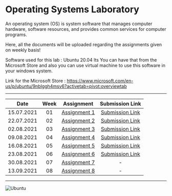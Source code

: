 # Operating Systems Laboratory
An operating system (OS) is system software that manages computer hardware, software resources, and provides common services for computer programs.

Here, all the documents will be uploaded regarding the assignments given on weekly basis!

Software used for this lab : Ubuntu 20.04 lts
You can have that from the Microsoft Store and also you can use virtual machine to use this software in your windows system.

Link for the Microsoft Store : https://www.microsoft.com/en-us/p/ubuntu/9nblggh4msv6?activetab=pivot:overviewtab

*******************************************************
|Date | Week | Assignment | Submission Link |
|:-:|:-:|:-:|:-:|
|15.07.2021|01| [Assignment 1](https://github.com/abhisheks008/Fifth-Semester-UEMK-2019-2023-Batch/tree/main/OPERATING%20SYSTEMS%20LAB/I_1_OS%20Lab_A1_15.07.2021.pdf)| [Submission Link](https://docs.google.com/forms/d/1mGie6Z8hSaKVsED5Uq_C7wSLkLEOSLpVCpTE1Yzo05s/edit)
|22.07.2021|02| [Assignment 2](https://github.com/abhisheks008/Fifth-Semester-UEMK-2019-2023-Batch/blob/main/OPERATING%20SYSTEMS%20LAB/I_1_OS%20Lab_A2_26.07.2021.pdf)| [Submission Link](https://docs.google.com/forms/d/1mGie6Z8hSaKVsED5Uq_C7wSLkLEOSLpVCpTE1Yzo05s/closedform)
|02.08.2021|03| [Assignment 3](https://github.com/abhisheks008/Fifth-Semester-UEMK-2019-2023-Batch/blob/main/OPERATING%20SYSTEMS%20LAB/I_1_OS%20Lab_A3_02.08.2021.pdf)| [Submission Link](https://docs.google.com/forms/d/e/1FAIpQLSfq4IM40PSF1nutvjYE9iFZHN6SPTHs2D9asBCT5MQ_TzbOAg/viewform)
|09.08.2021|04| [Assignment 4](https://github.com/abhisheks008/Fifth-Semester-UEMK-2019-2023-Batch/blob/main/OPERATING%20SYSTEMS%20LAB/I_1_OS%20Lab_A4_09.08.2021.pdf) | [Submission Link](https://docs.google.com/forms/d/e/1FAIpQLSfq4IM40PSF1nutvjYE9iFZHN6SPTHs2D9asBCT5MQ_TzbOAg/viewform) |
|16.08.2021|05| [Assignment 5](https://github.com/abhisheks008/Fifth-Semester-UEMK-2019-2023-Batch/blob/main/OPERATING%20SYSTEMS%20LAB/I_1_OS%20Lab_A5_16.08.2021.pdf) | [Submission Link](https://docs.google.com/forms/d/e/1FAIpQLSfq4IM40PSF1nutvjYE9iFZHN6SPTHs2D9asBCT5MQ_TzbOAg/viewform) |
|23.08.2021|06| [Assignment 6](https://github.com/abhisheks008/Fifth-Semester-UEMK-2019-2023-Batch/blob/main/OPERATING%20SYSTEMS%20LAB/I_1_OS%20Lab_A6_23.08.2021.pdf) | [Submission Link](https://docs.google.com/forms/d/e/1FAIpQLSfq4IM40PSF1nutvjYE9iFZHN6SPTHs2D9asBCT5MQ_TzbOAg/viewform) |
| 30.08.2021 | 07 | [Assignment 7](https://github.com/abhisheks008/Fifth-Semester-UEMK-2019-2023-Batch/blob/main/OPERATING%20SYSTEMS%20LAB/I_1_OS%20Lab_A7_30.08.2021.pdf) | - |
| 13.09.2021 | 08 | [Assignment 8](https://github.com/abhisheks008/Fifth-Semester-UEMK-2019-2023-Batch/blob/main/OPERATING%20SYSTEMS%20LAB/I_1_OS%20Lab_A8_13.09.2021.pdf) | - |

*********************************************************
<img alt="Ubuntu" src="https://img.shields.io/badge/Ubuntu-E95420?style=for-the-badge&logo=ubuntu&logoColor=white" />
